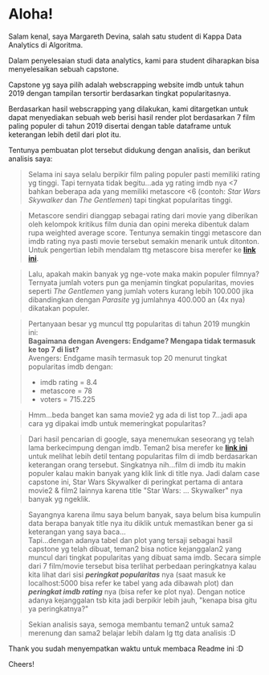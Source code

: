 # Aloha!

Salam kenal, saya Margareth Devina, salah satu student di Kappa Data Analytics di Algoritma.

Dalam penyelesaian studi data analytics, kami para student diharapkan bisa menyelesaikan sebuah capstone.

Capstone yg saya pilih adalah webscrapping website imdb untuk tahun 2019 dengan tampilan tersortir berdasarkan tingkat popularitasnya.

Berdasarkan hasil webscrapping yang dilakukan, kami ditargetkan untuk dapat menyediakan sebuah web berisi hasil render plot berdasarkan 7 film paling populer di tahun 2019 disertai dengan table dataframe untuk keterangan lebih detil dari plot itu.

Tentunya pembuatan plot tersebut didukung dengan analisis, dan berikut analisis saya:

>Selama ini saya selalu berpikir film paling populer pasti memiliki rating yg tinggi. Tapi ternyata tidak begitu...ada yg rating imdb nya <7 bahkan beberapa ada yang memiliki metascore <6 (contoh: <i>Star Wars Skywalker</i> dan <i>The Gentlemen</i>) tapi tingkat popularitas tinggi.

>Metascore sendiri dianggap sebagai rating dari movie yang diberikan oleh kelompok kritikus film dunia dan opini mereka dibentuk dalam rupa weighted average score. Tentunya semakin tinggi metascore dan imdb rating nya pasti movie tersebut semakin menarik untuk ditonton. Untuk pengertian lebih mendalam ttg metascore bisa merefer ke __[link ini](https://www.imdb.com/list/ls051211184/)__.

>Lalu, apakah makin banyak yg nge-vote maka makin populer filmnya?\
>Ternyata jumlah voters pun ga menjamin tingkat popularitas, movies seperti <i>The Gentlemen</i> yang jumlah voters kurang lebih 100.000 jika dibandingkan dengan <i>Parasite</i> yg jumlahnya 400.000 an (4x nya) dikatakan populer.

>Pertanyaan besar yg muncul ttg popularitas di tahun 2019 mungkin ini:\
><b>Bagaimana dengan Avengers: Endgame? Mengapa tidak termasuk ke top 7 di list?</b>\
>Avengers: Endgame masih termasuk top 20 menurut tingkat popularitas imdb dengan:
> - imdb rating = 8.4
> - metascore = 78
> - voters = 715.225

>Hmm...beda banget kan sama movie2 yg ada di list top 7...jadi apa cara yg dipakai imdb untuk memeringkat popularitas?

>Dari hasil pencarian di google, saya menemukan seseorang yg telah lama berkecimpung dengan imdb. Teman2 bisa merefer ke __[link ini](https://www.quora.com/What-does-popularity-on-IMDB-mean)__ untuk melihat lebih detil tentang popularitas film di imdb berdasarkan keterangan orang tersebut. Singkatnya nih...film di imdb itu makin populer kalau makin banyak yang klik link di title nya. Jadi dalam case capstone ini, Star Wars Skywalker di peringkat pertama di antara movie2 & film2 lainnya karena title "Star Wars: ... Skywalker" nya banyak yg ngeklik. 

>Sayangnya karena ilmu saya belum banyak, saya belum bisa kumpulin data berapa banyak title nya itu diklik untuk memastikan bener ga si keterangan yang saya baca...\
>Tapi...dengan adanya tabel dan plot yang tersaji sebagai hasil capstone yg telah dibuat, teman2 bisa notice kejanggalan2 yang muncul dari tingkat popularitas yang dibuat sama imdb. Secara simple dari 7 film/movie tersebut bisa terlihat perbedaan peringkatnya kalau kita lihat dari sisi <i><b>peringkat popularitas</b></i> nya (saat masuk ke localhost:5000 bisa refer ke tabel yang ada dibawah plot) dan <i><b>peringkat imdb rating</b></i> nya (bisa refer ke plot nya). Dengan notice adanya kejanggalan tsb kita jadi berpikir lebih jauh, "kenapa bisa gitu ya peringkatnya?"

>Sekian analisis saya, semoga membantu teman2 untuk sama2 merenung dan sama2 belajar lebih dalam lg ttg data analisis :D

Thank you sudah menyempatkan waktu untuk membaca Readme ini :D

Cheers!